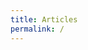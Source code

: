 ```yaml
---
title: Articles
permalink: /
---
```


<div id="map"></div>

<script>
var map = L.map('map').setView([46.6, 2.1], 6)
           .addLayer(new L.tileLayer('http://{s}.basemaps.cartocdn.com/light_nolabels/{z}/{x}/{y}.png',{
              subdomains: 'abcd',
              detectRetina: true,
              minZoom: 6, maxZoom: 12 })),
    d = {}, layer = [new L.layerGroup(),new L.layerGroup(),new L.layerGroup()];

function draw(data, cl, l){
  if (data.type === "Topology") {
    for (key in data.objects) {
      geojson = topojson.feature(data, data.objects[key]);
      l.addLayer(new L.GeoJSON(geojson,{className: cl,
        onEachFeature: function (feature, l) {
          if (cl === "departements"){
            d[feature.properties.insee] = l.getBounds();
          }
        }
      }))
    }
  }
}

d3.json("data/geo/topo/cantons.json", function(json){
  draw(json, "cantons", layer[1]);
  layer[1].addTo(map);
  d3.json("data/geo/topo/departements.json", function(json){
    draw(json, "departements", layer[0]);
    layer[0].addTo(map);
  });
});

map.on('moveend', function() {
  if(map.getZoom()<=6){
    map.addLayer(layer[0]);
  }
  if(map.getZoom()>6 && map.getZoom()<=8){
    map.removeLayer(layer[0]).addLayer(layer[1]).removeLayer(layer[2]);
  }
  if(map.getZoom()>8){
    map.removeLayer(layer[1]);
    for (i in d){
      bounds = map.getBounds();
      if (d[i] && (bounds.contains(d[i]) || bounds.intersects(d[i]))){
        d[i] = false ;
        d3.json("data/geo/topo/"+i+".json", function(json){
          draw(json, "communes", layer[2]);
          layer[2].addTo(map);
        });
      }
      else{
        layer[2].addTo(map);
      }
    }
  }
});

</script>
